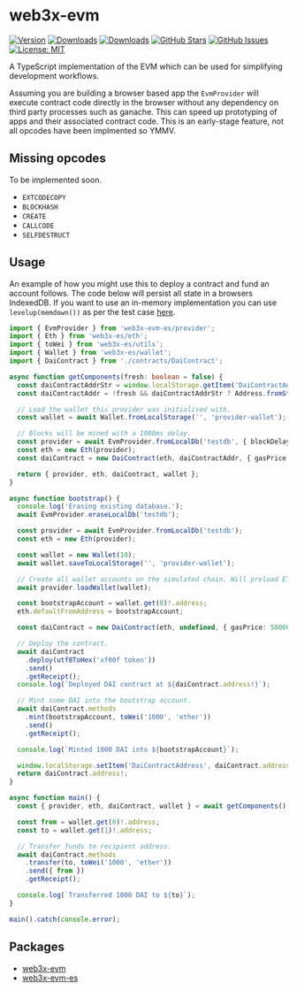 # web3x-evm

[![Version](https://img.shields.io/npm/v/web3x-evm.svg)](https://www.npmjs.com/package/web3x-evm)
[![Downloads](https://img.shields.io/npm/dw/web3x-evm.svg)](https://www.npmjs.com/package/web3x-evm)
[![Downloads](https://img.shields.io/npm/dw/web3x-evm-es.svg)](https://www.npmjs.com/package/web3x-evm-es)
[![GitHub Stars](https://img.shields.io/github/stars/xf00f/web3x.svg)](https://github.com/xf00f/web3x/stargazers)
[![GitHub Issues](https://img.shields.io/github/issues/xf00f/web3x.svg)](https://github.com/xf00f/web3x/issues)
[![License: MIT](https://img.shields.io/badge/License-MIT-blue.svg)](https://github.com/xf00f/web3x/blob/master/web3x-codegen/LICENSE)

A TypeScript implementation of the EVM which can be used for simplifying development workflows.

Assuming you are building a browser based app the `EvmProvider` will execute contract code directly in the browser without any dependency on third party processes such as ganache.
This can speed up prototyping of apps and their associated contract code. This is an early-stage feature, not all opcodes have been implmented so YMMV.

## Missing opcodes

To be implemented soon.

- `EXTCODECOPY`
- `BLOCKHASH`
- `CREATE`
- `CALLCODE`
- `SELFDESTRUCT`

## Usage

An example of how you might use this to deploy a contract and fund an account follows. The code below will persist all state in a browsers
IndexedDB. If you want to use an in-memory implementation you can use `levelup(memdown())` as per the test case [here](src/provider/evm-provider.e2e.test.ts).

```typescript
import { EvmProvider } from 'web3x-evm-es/provider';
import { Eth } from 'web3x-es/eth';
import { toWei } from 'web3x-es/utils';
import { Wallet } from 'web3x-es/wallet';
import { DaiContract } from './contracts/DaiContract';

async function getComponents(fresh: boolean = false) {
  const daiContractAddrStr = window.localStorage.getItem('DaiContractAddress');
  const daiContractAddr = !fresh && daiContractAddrStr ? Address.fromString(daiContractAddrStr) : await bootstrap();

  // Load the wallet this provider was initialised with.
  const wallet = await Wallet.fromLocalStorage('', 'provider-wallet');

  // Blocks will be mined with a 1000ms delay.
  const provider = await EvmProvider.fromLocalDb('testdb', { blockDelay: 1000, wallet });
  const eth = new Eth(provider);
  const daiContract = new DaiContract(eth, daiContractAddr, { gasPrice: 50000 });

  return { provider, eth, daiContract, wallet };
}

async function bootstrap() {
  console.log('Erasing existing database.');
  await EvmProvider.eraseLocalDb('testdb');

  const provider = await EvmProvider.fromLocalDb('testdb');
  const eth = new Eth(provider);

  const wallet = new Wallet(10);
  await wallet.saveToLocalStorage('', 'provider-wallet');

  // Create all wallet accounts on the simulated chain. Will preload ETH into each account.
  await provider.loadWallet(wallet);

  const bootstrapAccount = wallet.get(0)!.address;
  eth.defaultFromAddress = bootstrapAccount;

  const daiContract = new DaiContract(eth, undefined, { gasPrice: 50000 });

  // Deploy the contract.
  await daiContract
    .deploy(utf8ToHex('xf00f token'))
    .send()
    .getReceipt();
  console.log(`Deployed DAI contract at ${daiContract.address!}`);

  // Mint some DAI into the bootstrap account.
  await daiContract.methods
    .mint(bootstrapAccount, toWei('1000', 'ether'))
    .send()
    .getReceipt();

  console.log(`Minted 1000 DAI into ${bootstrapAccount}`);

  window.localStorage.setItem('DaiContractAddress', daiContract.address!.toString());
  return daiContract.address!;
}

async function main() {
  const { provider, eth, daiContract, wallet } = await getComponents();

  const from = wallet.get(0)!.address;
  const to = wallet.get(1)!.address;

  // Transfer funds to recipient address.
  await daiContract.methods
    .transfer(to, toWei('1000', 'ether'))
    .send({ from })
    .getReceipt();

  console.log(`Transferred 1000 DAI to ${to}`);
}

main().catch(console.error);
```

## Packages

- [web3x-evm](https://www.npmjs.com/package/web3x-evm)
- [web3x-evm-es](https://www.npmjs.com/package/web3x-evm-es)
